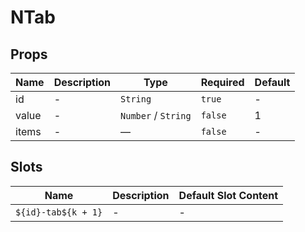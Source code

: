 # NTab

## Props

<!-- @vuese:NTab:props:start -->
|Name|Description|Type|Required|Default|
|---|---|---|---|---|
|id|-|`String`|`true`|-|
|value|-|`Number` /  `String`|`false`|1|
|items|-|—|`false`|-|

<!-- @vuese:NTab:props:end -->


## Slots

<!-- @vuese:NTab:slots:start -->
|Name|Description|Default Slot Content|
|---|---|---|
|`${id}-tab${k + 1}`|-|-|

<!-- @vuese:NTab:slots:end -->



